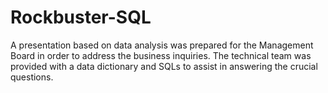 # Rockbuster-SQL
A presentation based on data analysis was prepared for the Management Board in order to address the business inquiries. The technical team was provided with a data dictionary and SQLs to assist in answering the crucial questions.
